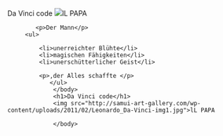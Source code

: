 
<html>
         <head>
              <meta charset="utf-8">  
            <title> Da Vinci </title>  
         </head>  
         <link href="styles/style.css" rel="stylesheet" type="text/css">                 
                  <body
            >Da Vinci code</h1>
                 <img src="http://samui-art-gallery.com/wp-content/uploads/2011/02/Leonardo_Da-Vinci-img1.jpg">lL PAPA

            <p>Der Mann</p>
         <ul>

             <li>unerreichter Blühte</li>
             <li>magischen Fähigkeiten</li>
             <li>unerschütterlicher Geist</li>

             <p>,der Alles schaffte </p>         
                </ul>
                 </body>
                 <h1>Da Vinci code</h1>
                 <img src="http://samui-art-gallery.com/wp-content/uploads/2011/02/Leonardo_Da-Vinci-img1.jpg">lL PAPA

                 </body>        
</html>
